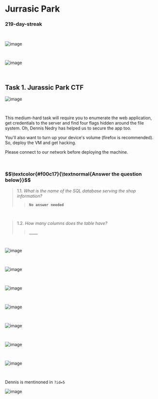 <h1>Jurrasic Park</h1>
<h3>219-day-streak</h3>

<br>

![image](https://github.com/user-attachments/assets/b717ffa4-cb1c-4daa-8ad7-b1223facc961)

<br>

![image](https://github.com/user-attachments/assets/59e91b57-b389-42a5-be27-c74ce6b0cdf4)

<br>

<h2>Task 1. Jurassic Park CTF</h2>

![image](https://github.com/user-attachments/assets/1a9cd97d-0cc1-4b51-95a1-9504c9a86493)

<br>

<p>This medium-hard task will require you to enumerate the web application, get credentials to the server and find four flags hidden around the file system. Oh, Dennis Nedry has helped us to secure the app too.<br>

You'll also want to turn up your device's volume (firefox is recommended). So, deploy the VM and get hacking.<br>

Please connect to our network before deploying the machine.</p>

<br>


<h3 align="left"> $$\textcolor{#f00c17}{\textnormal{Answer the question below}}$$ </h3>

> 1.1. <em>What is the name of the SQL database serving the shop information?</em><br><a id='1.1'></a>
>> <code><strong>No answer needed</strong></code>

<br>

> 1.2. <em>How many columns does the table have?</em><br><a id='1.2'></a>
>> <code><strong>____</strong></code>


<br>

![image](https://github.com/user-attachments/assets/cb6a330a-2a15-4fea-843b-d97535e0037e)

<br>

![image](https://github.com/user-attachments/assets/a8d4c1a8-7956-4507-8048-12cf4b9b47a9)


<br>

![image](https://github.com/user-attachments/assets/81ccef22-78fa-42f1-b504-e3e99f79a0aa)

<br>

![image](https://github.com/user-attachments/assets/1764a424-d928-4aad-9384-6dd91769012e)


<br>

![image](https://github.com/user-attachments/assets/e334d7ce-26a2-4eca-9141-f1ea031600e7)

<br>

![image](https://github.com/user-attachments/assets/246732de-e61c-4e51-aabd-65f365846c04)

<br>

![image](https://github.com/user-attachments/assets/b8a10fb8-91be-4198-8a89-b0d294cec868)

<br>

<p>Dennis is mentinoned in <code>?id=5</code></p>

![image](https://github.com/user-attachments/assets/8c346ec3-ce19-484a-9635-ee398e48dc4f)

<br>

















